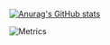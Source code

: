<!--
**JweiHe** is a ✨ _special_ ✨ repository because its `README.md` (this file) appears on your GitHub profile.

Here are some ideas to get you started:

- 🔭 I’m currently working on ...
- 🌱 I’m currently learning ...
- 👯 I’m looking to collaborate on ...
- 🤔 I’m looking for help with ...
- 💬 Ask me about ...
- 📫 How to reach me: ...
- 😄 Pronouns: ...
- ⚡ Fun fact: ...
-->


[![Anurag's GitHub stats](https://github-readme-stats.vercel.app/api?username=jweihe&count_private=true&show_icons=true&theme=highcontrast)](https://github.com/anuraghazra/github-readme-stats)

![Metrics](https://metrics.lecoq.io/jweihe?template=terminal&base.metadata=0&stars=1&code=1&achievements=1&lines=1&stars.limit=4&code.lines=12&code.load=100&code.visibility=public&achievements.threshold=C&achievements.secrets=true&achievements.display=detailed&achievements.limit=0&config.timezone=Asia%2FShanghai)
